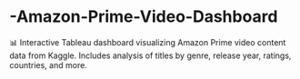 # -Amazon-Prime-Video-Dashboard
📊 Interactive Tableau dashboard visualizing Amazon Prime video content data from Kaggle. Includes analysis of titles by genre, release year, ratings, countries, and more.

